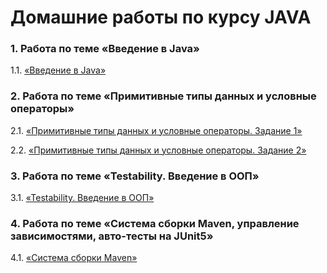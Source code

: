 # Домашние работы по курсу JAVA

### 1. Работа по теме «Введение в Java»

1.1. [«Введение в Java»](https://github.com/Ev-genia-Moon/Task)

### 2. Работа по теме «Примитивные типы данных и условные операторы»

2.1. [«Примитивные типы данных и условные операторы. Задание 1»](https://github.com/Ev-genia-Moon/Task2/tree/main)

2.2. [«Примитивные типы данных и условные операторы. Задание 2»](https://github.com/Ev-genia-Moon/Task2p2/tree/main)

### 3. Работа по теме «Testability. Введение в ООП»

3.1. [«Testability. Введение в ООП»](https://github.com/Ev-genia-Moon/Task3p2/tree/main)

### 4. Работа по теме «Система сборки Maven, управление зависимостями, авто-тесты на JUnit5»

4.1. [«Система сборки Maven»](https://github.com/Ev-genia-Moon/Task4Maven/tree/main)
